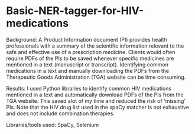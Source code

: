 # Basic-NER-tagger-for-HIV-medications

Background: A Product Information document (PI) provides health professionals with a summary of the scientific information relevant to the safe and effective use of a prescription medicine. Clients would often require PDFs of the PIs to be saved whenever specific medicines are mentioned in a text (manuscript or transcript). Identifying common medications in a text and manually downloading the PDFs from the Therapeutic Goods Administration (TGA) website can be time consuming.

Results: I used Python libraries to identify common HIV medications mentioned in a text and automatically download PDFs of the PIs from the TGA website. This saved alot of my time and reduced the risk of 'missing' PIs.  Note that the HIV drug list used in the spaCy matcher is not exhaustive and does not include combination therapies.

Libraries/tools used: SpaCy, Selenium 
